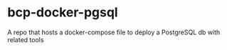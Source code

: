 # bcp-docker-pgsql
A repo that hosts a docker-compose file to deploy a PostgreSQL db with related tools 
